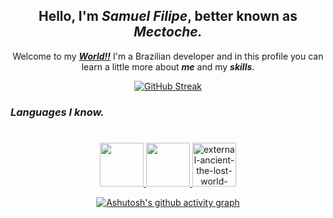 <div id="inicio" align="center">
  
## Hello, I'm _Samuel Filipe_, better known as _**Mectoche.**_
Welcome to my [***_World!!_***](https://github.com/Mectoche) I'm a Brazilian developer and in this profile you can learn a little more about  ***_me_***  and my ***skills***.
 </div>
 <div id="linguagens" align="center">
   
 [![GitHub Streak](https://github-readme-streak-stats.herokuapp.com?user=Mectoche&theme=deuteranopia-friendly-theme&hide_border=true&border_radius=1.8&locale=pt_BR&card_width=476&card_height=177)](https://github.com/Mectoche)

 </div>
 
 ### _Languages ​​I know._
 #
<div id="linguagens" align="center">
  <a href="https://www.python.org/"><img src="https://img.icons8.com/plasticine/100/python.png" width="70">
  <a href="https://www.java.com/pt-BR/"><img src="https://img.icons8.com/plasticine/100/java-coffee-cup-logo.png" width="70">
  <a href="https://software.fujitsu.com/jp/manual/manualfiles/m150010/b1wd3367/01enz200/index.html"> <img src="https://img.icons8.com/external-filled-outline-icons-maxicons/85/external-ancient-the-lost-world-filled-outline-filled-outline-icons-maxicons-9.png" alt="external-ancient-the-lost-world-flat-flat-icons-maxicons-21" width="70">
  </a>
</div>
<div id="linguagens" align="center">
  
[![Ashutosh's github activity graph](https://github-readme-activity-graph.vercel.app/graph?username=mectoche&bg_color=000000&color=ffffff&line=ffffff&point=ffffff&area=true&hide_border=true)](https://github.com/ashutosh00710/github-readme-activity-graph)
</div>


